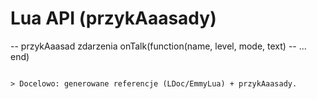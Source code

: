 # Lua API (przykAaasady)

-- przykAaasad zdarzenia
onTalk(function(name, level, mode, text)
  -- ...
end)

```

> Docelowo: generowane referencje (LDoc/EmmyLua) + przykAaasady.
